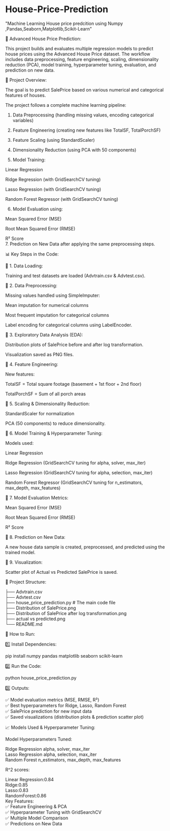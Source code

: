 # House-Price-Prediction  
"Machine Learning House price predcition using Numpy ,Pandas,Seaborn,Matplotlib,Scikit-Learn"  

🏡 Advanced House Price Prediction:  

This project builds and evaluates multiple regression models to predict house prices using the Advanced House Price dataset. The workflow includes data  preprocessing, feature engineering, scaling, dimensionality reduction (PCA), model training, hyperparameter tuning, evaluation, and prediction on new   data.  

📌 Project Overview:  

The goal is to predict SalePrice based on various numerical and categorical features of houses.  
  
The project follows a complete machine learning pipeline:  

1. Data Preprocessing (handling missing values, encoding categorical variables)  


2. Feature Engineering (creating new features like TotalSF, TotalPorchSF)  


3. Feature Scaling (using StandardScaler)  


4. Dimensionality Reduction (using PCA with 50 components)  


5. Model Training:    

Linear Regression  

Ridge Regression (with GridSearchCV tuning)  

Lasso Regression (with GridSearchCV tuning)  

Random Forest Regressor (with GridSearchCV tuning)  



6. Model Evaluation using:  

Mean Squared Error (MSE)  

Root Mean Squared Error (RMSE)  

R² Score  
7. Prediction on New Data after applying the same preprocessing steps.  


📊 Key Steps in the Code:  

🔹 1. Data Loading:  

Training and test datasets are loaded (Advtrain.csv & Advtest.csv).  


🔹 2. Data Preprocessing:  

Missing values handled using SimpleImputer:  

Mean imputation for numerical columns  

Most frequent imputation for categorical columns  


Label encoding for categorical columns using LabelEncoder.  


🔹 3. Exploratory Data Analysis (EDA):  

Distribution plots of SalePrice before and after log transformation.  

Visualization saved as PNG files.  


🔹 4. Feature Engineering:    

New features:  

TotalSF = Total square footage (basement + 1st floor + 2nd floor)  

TotalPorchSF = Sum of all porch areas  



🔹 5. Scaling & Dimensionality Reduction:  

StandardScaler for normalization  

PCA (50 components) to reduce dimensionality.  


🔹 6. Model Training & Hyperparameter Tuning:    

Models used:  

Linear Regression  

Ridge Regression (GridSearchCV tuning for alpha, solver, max_iter)  

Lasso Regression (GridSearchCV tuning for alpha, selection, max_iter)  

Random Forest Regressor (GridSearchCV tuning for n_estimators, max_depth, max_features)  



🔹 7. Model Evaluation Metrics:  

Mean Squared Error (MSE)  

Root Mean Squared Error (RMSE)  

R² Score  


🔹 8. Prediction on New Data:  

A new house data sample is created, preprocessed, and predicted using the trained model.  


🔹 9. Visualization:  

Scatter plot of Actual vs Predicted SalePrice is saved.  

📂 Project Structure:  

├── Advtrain.csv  
├── Advtest.csv  
├── house_price_prediction.py   # The main code file  
├── Distribution of SalePrice.png  
├── Distribution of SalePrice after log transformation.png  
├── actual vs predicted.png  
└── README.md

🚀 How to Run:  

1️⃣ Install Dependencies:  

pip install numpy pandas matplotlib seaborn scikit-learn    

2️⃣ Run the Code:  

python house_price_prediction.py  

3️⃣ Outputs:  

✅ Model evaluation metrics (MSE, RMSE, R²)  
✅ Best hyperparameters for Ridge, Lasso, Random Forest  
✅ SalePrice prediction for new input data  
✅ Saved visualizations (distribution plots & prediction scatter plot)  

📈 Models Used & Hyperparameter Tuning:  

Model	Hyperparameters Tuned:  

Ridge Regression	alpha, solver, max_iter  
Lasso Regression	alpha, selection, max_iter  
Random Forest	n_estimators, max_depth, max_features  

R^2 scores:  

 Linear Regression:0.84  
 Ridge:0.85  
 Lasso:0.83  
 RandomForest:0.86  
 Key Features:    
✅ Feature Engineering & PCA  
✅ Hyperparameter Tuning with GridSearchCV  
✅ Multiple Model Comparison  
✅ Predictions on New Data  

